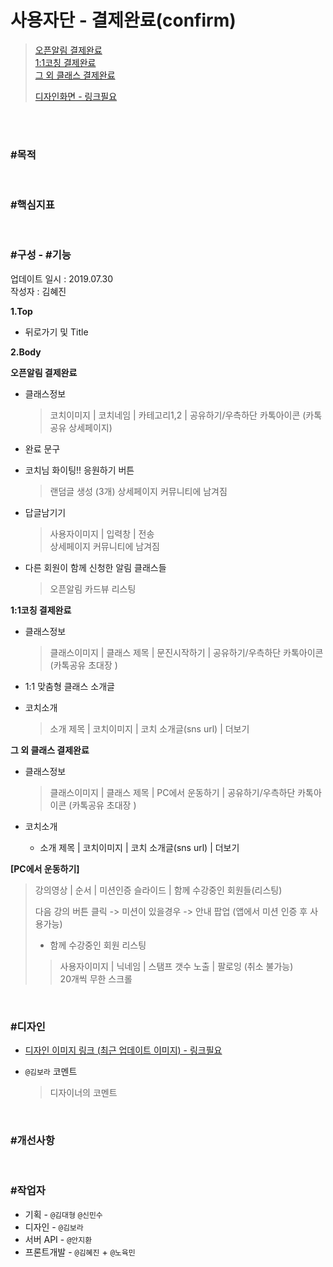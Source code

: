 # 사용자단 - 결제완료(confirm)
>[오픈알림 결제완료](https://www.modooclass.net/class/confirm/alarm/377/member/129639)  
>[1:1코칭 결제완료](https://www.modooclass.net/class/confirm/coach/377/member/129639)  
>[그 외 클래스 결제완료](https://www.modooclass.net/class/confirm/class/377/member/129639)  
> 
> [디자인화면 - 링크필요]() 

<br><br>

### #목적

<br>

### #핵심지표

<br>

### #구성 - #기능
업데이트 일시 : 2019.07.30  
작성자 : 김혜진

**1.Top**  
- 뒤로가기 및 Title

**2.Body**  

**오픈알림 결제완료**

- 클래스정보
    > 코치이미지 | 코치네임 | 카테고리1,2 | 공유하기/우측하단 카톡아이콘 (카톡공유 상세페이지)
	
- 완료 문구

- 코치님 화이팅!! 응원하기 버튼
    > 랜덤글 생성 (3개)
    > 상세페이지 커뮤니티에 남겨짐
    
- 답글남기기
    > 사용자이미지 | 입력창 | 전송  
    > 상세페이지 커뮤니티에 남겨짐

- 다른 회원이 함께 신청한 알림 클래스들
   > 오픈알림 카드뷰 리스팅

**1:1코칭 결제완료**

- 클래스정보
    > 클래스이미지 | 클래스 제목 | 문진시작하기 | 공유하기/우측하단 카톡아이콘 (카톡공유 초대장 )

- 1:1 맞춤형 클래스 소개글
- 코치소개
	> 소개 제목 | 코치이미지 | 코치 소개글(sns url) | 더보기


**그 외 클래스 결제완료**

- 클래스정보
    > 클래스이미지 | 클래스 제목 | PC에서 운동하기 | 공유하기/우측하단 카톡아이콘 (카톡공유 초대장 )

- 코치소개
    - 소개 제목 | 코치이미지 | 코치 소개글(sns url) | 더보기


**[PC에서 운동하기]**  

> 강의영상 | 순서 | 미션인증 슬라이드 | 함께 수강중인 회원들(리스팅)  
> 
> 다음 강의 버튼 클릭 -> 미션이 있을경우 -> 안내 팝업 (앱에서 미션 인증 후 사용가능)
> - 함께 수강중인 회원 리스팅
>> 사용자이미지 | 닉네임 | 스탬프 갯수 노출 | 팔로잉 (취소 불가능)  
>> 20개씩 무한 스크롤

<br>

### #디자인

- [디자인 이미지 링크 (최근 업데이트 이미지) - 링크필요]()

- `@김보라`  코멘트

  > 디자이너의 코멘트

<br>

### #개선사항


<br>

### #작업자

- 기획 - `@김대형` `@신민수`
- 디자인 - `@김보라`
- 서버 API - `@안지환`
- 프론트개발 - `@김혜진`  + `@노육민`



